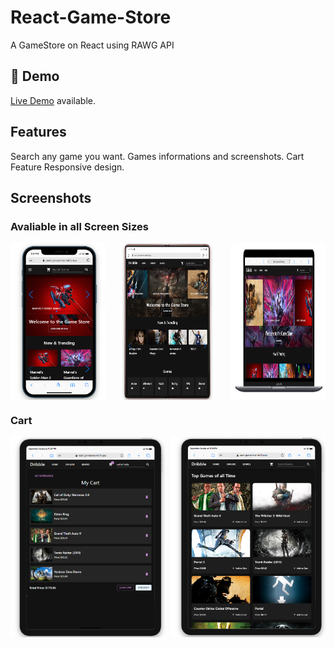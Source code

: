 # React-Game-Store
A GameStore on React using RAWG API
## 🔴 Demo
[Live Demo](https://react-gamestore.netlify.app/) available.

## Features

Search any game you want.
Games informations and screenshots.
Cart Feature
Responsive design.

## Screenshots

### Avaliable in all Screen Sizes
<div style="display: flex; justify-content: space-between;">
    <img src="/src/resources/111.PNG" width="30%" />
    <img src="/src/resources/222.PNG" width="30%" />
    <img src="/src/resources/3333.PNG" width="30%" />
</div>

### Cart
<div style="display: flex; justify-content: space-between;">
    <img src="/src/resources/777.PNG" width="49%" />
    <img src="/src/resources/888.PNG" width="49%" />
 
</div>



